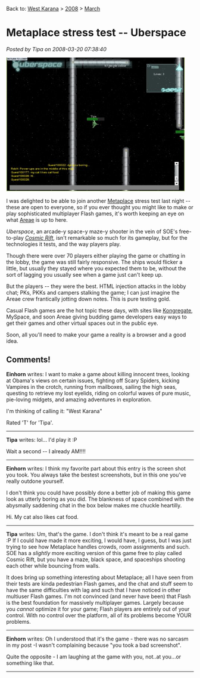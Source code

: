 Back to: [West Karana](/posts/westkarana.md) > [2008](/posts/2008/westkarana.md) > [March](./westkarana.md)
# Metaplace stress test -- Uberspace

*Posted by Tipa on 2008-03-20 07:38:40*

![us.jpg](../../../uploads/2008/03/us.jpg)

I was delighted to be able to join another [Metaplace](http://metaplace.com) stress test last night -- these are open to everyone, so if you ever thought you might like to make or play sophisticated multiplayer Flash games, it's worth keeping an eye on what [Areae](http://www.areae.net) is up to here.

*Uberspace*, an arcade-y space-y maze-y shooter in the vein of SOE's free-to-play *[Cosmic Rift](http://www.station.sony.com/casualProduct.vm?Id=038)*, isn't remarkable so much for its gameplay, but for the technologies it tests, and the way players play.

Though there were over 70 players either playing the game or chatting in the lobby, the game was still fairly responsive. The ships would flicker a little, but usually they stayed where you expected them to be, without the sort of lagging you usually see when a game just can't keep up.

But the players -- they were the best. HTML injection attacks in the lobby chat; PKs, PKKs and campers stalking the game; I can just imagine the Areae crew frantically jotting down notes. This is pure testing gold.

Casual Flash games are the hot topic these days, with sites like [Kongregate](http://www.kongregate.com/), MySpace, and soon Areae giving budding game developers easy ways to get their games and other virtual spaces out in the public eye.

Soon, all you'll need to make your game a reality is a browser and a good idea.

## Comments!

**Einhorn** writes: I want to make a game about killing innocent trees, looking at Obama's views on certain issues, fighting off Scary Spiders, kicking Vampires in the crotch, running from mailboxes, sailing the high seas, questing to retrieve my lost eyelids, riding on colorful waves of pure music, pie-loving midgets, and amazing adventures in exploration.

I'm thinking of calling it: "West Karana"

Rated 'T' for 'Tipa'.

---

**Tipa** writes: lol... I'd play it :P

Wait a second -- I already AM!!!!

---

**Einhorn** writes: I think my favorite part about this entry is the screen shot you took. You always take the bestest screenshots, but in this one you've really outdone yourself.

I don't think you could have possibly done a better job of making this game look as utterly boring as you did. The blankness of space combined with the abysmally saddening chat in the box below makes me chuckle heartilly.

Hi. My cat also likes cat food.

---

**Tipa** writes: Um, that's the game. I don't think it's meant to be a real game :P If I could have made it more exciting, I would have, I guess, but I was just trying to see how Metaplace handles crowds, room assignments and such. SOE has a *slightly* more exciting version of this game free to play called Cosmic Rift, but you have a maze, black space, and spaceships shooting each other while bouncing from walls.

It does bring up something interesting about Metaplace; all I have seen from their tests are kinda pedestrian Flash games, and the chat and stuff seem to have the same difficulties with lag and such that I have noticed in other multiuser Flash games. I'm not convinced (and never have been) that Flash is the best foundation for massively multiplayer games. Largely because you *cannot* optimize it for your game; Flash players are entirely out of your control. With no control over the platform, all of its problems become YOUR problems.

---

**Einhorn** writes: Oh I understood that it's the game - there was no sarcasm in my post -I wasn't complaining because "you took a bad screenshot".

Quite the opposite - I am laughing at the game with you, not..at you...or something like that.

---

